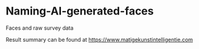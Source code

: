 # Naming-AI-generated-faces
Faces and raw survey data

Result summary can be found at https://www.matigekunstintelligentie.com
